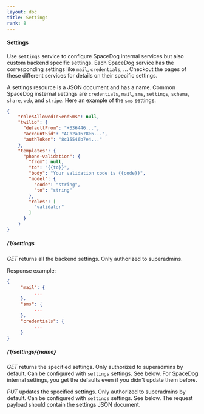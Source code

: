 ```yaml
---
layout: doc
title: Settings
rank: 8
---
```


#### Settings

Use `settings` service to configure SpaceDog internal services but also custom backend specific settings. Each SpaceDog service has the corresponding settings like `mail`, `credentials`, ... Checkout the pages of these different services for details on their specific settings.

A settings resource is a JSON document and has a name. Common SpaceDog insternal settings are `credentials`, `mail`, `sms`, `settings`, `schema`, `share`, `web`, and `stripe`. Here an example of the `sms` settings:

```json
{
    "rolesAllowedToSendSms": null,
    "twilio": {
      "defaultFrom": "+336446...",
      "accountSid": "ACb2a1678e6...",
      "authToken": "8c15546b7e4..."
    },
    "templates": {
      "phone-validation": {
        "from": null,
        "to": "{{to}}",
        "body": "Your validation code is {{code}}",
        "model": {
          "code": "string",
          "to": "string"
        },
        "roles": [
          "validator"
        ]
      }
    }
}
```


##### /1/settings

*GET* returns all the backend settings. Only authorized to superadmins.

Response example:

```json
{
     "mail": {
          ...
     },
     "sms": {
          ...
     },
     "credentials": {
          ...
     }
}
```

##### /1/settings/{name}

*GET* returns the specified settings. Only authorized to superadmins by default. Can be configured with `settings` settings. See below. For SpaceDog internal settings, you get the defaults even if you didn't update them before.

*PUT* updates the specified settings. Only authorized to superadmins by default. Can be configured with `settings` settings. See below. The request payload should contain the settings JSON document.